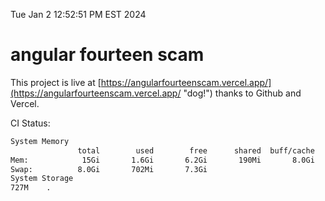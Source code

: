 Tue Jan  2 12:52:51 PM EST 2024

# angular fourteen scam


This project is live at [https://angularfourteenscam.vercel.app/](https://angularfourteenscam.vercel.app/ "dog!") thanks to Github and Vercel.

CI Status: 

```bash
System Memory
               total        used        free      shared  buff/cache   available
Mem:            15Gi       1.6Gi       6.2Gi       190Mi       8.0Gi        13Gi
Swap:          8.0Gi       702Mi       7.3Gi
System Storage
727M	.
```
